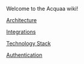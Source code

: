 Welcome to the Acquaa wiki!


[Architecture](https://github.com/acquaa-org/acquaa/wiki/Architecture)

[Integrations](https://github.com/acquaa-org/acquaa/wiki/Integrations)

[Technology Stack](https://github.com/acquaa-org/acquaa/wiki/Technology-Stack)

[Authentication](https://github.com/acquaa-org/acquaa/wiki/Authentication)